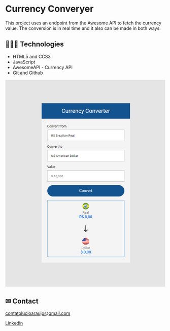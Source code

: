 # Currency Converyer

This project uses an endpoint from the Awesome API to fetch the currency value. The conversion is in real time and it also can be made in both ways.


## 👩🏾‍💻 Technologies

- HTML5 and CCS3
- JavaScript
- AwesomeAPI - Currency API
- Git and Github

![preview](./src/assets/converter.PNG)



## ✉ Contact

contatolucioaraujo@gmail.com

[Linkedin](https://www.linkedin.com/in/lucioaraujo30/)